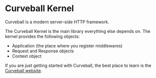 Curveball Kernel
================

Curveball is a modern server-side HTTP framework.

The Curveball Kernel is the main library everything else depends on.
The kernel provides the following objects:

* Application (the place where you register middlewares)
* Request and Response objects
* Context object

If you are just getting started with Curveball, the best place to learn is
the [Curveball website](https://curveballjs.org/docs/getting-started).

